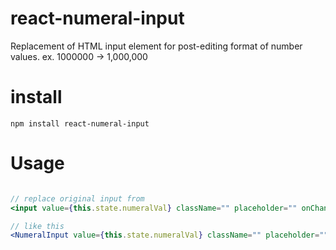 # react-numeral-input

Replacement of HTML input element for post-editing format of number values.
ex. 1000000 -> 1,000,000

# install

```
npm install react-numeral-input
```

# Usage

```
```

```jsx
// replace original input from
<input value={this.state.numeralVal} className="" placeholder="" onChange={this.onChange} />

// like this
<NumeralInput value={this.state.numeralVal} className="" placeholder="" onChange={this.onChange} />
```


